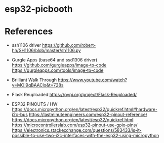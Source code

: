 # esp32-picbooth

# References
- ssh1106 driver
https://github.com/robert-hh/SH1106/blob/master/sh1106.py

- Gurgle Apps (base64 and ssd1306 driver)
https://github.com/gurgleapps/image-to-code
https://gurgleapps.com/tools/image-to-code

- Brilliant Walk Through
https://www.youtube.com/watch?v=MOI9qBAAClo&t=728s

- Flask Reuploaded
https://pypi.org/project/Flask-Reuploaded/

- ESP32 PINOUTS / HW
https://docs.micropython.org/en/latest/esp32/quickref.html#hardware-i2c-bus
https://lastminuteengineers.com/esp32-pinout-reference/
https://docs.micropython.org/en/latest/esp32/quickref.html
https://microcontrollerslab.com/esp32-pinout-use-gpio-pins/
https://electronics.stackexchange.com/questions/583433/is-it-possible-to-use-two-i2c-interfaces-with-the-esp32-using-micropython


